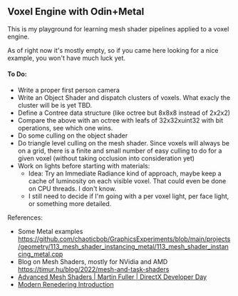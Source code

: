## Voxel Engine with Odin+Metal

This is my playground for learning mesh shader pipelines applied to a voxel engine.

As of right now it's mostly empty, so if you came here looking for a nice example, you won't have much luck yet.

#### To Do:
 - Write a proper first person camera
 - Write an Object Shader and dispatch clusters of voxels. What exacly the cluster will be is yet TBD. 
 - Define a Contree data structure (like octree but 8x8x8 instead of 2x2x2)
 - Compare the above with an octree with leafs of 32x32xuint32 with bit operations, see which one wins.
 - Do some culling on the object shader
 - Do triangle level culling on the mesh shader. Since voxels will always be on a grid, there is a finite and small number of easy culling to do for a given voxel (without taking occlusion into consideration yet)
 - Work on lights before starting with materials:
    - Idea: Try an Immediate Radiance kind of approach, maybe keep a cache of luminosity on each visible voxel. That could even be done on CPU threads. I don't know.
    - I still need to decide if I'm going with a per voxel light, per face light, or something more detailed.


References:
 - Some Metal examples https://github.com/chaoticbob/GraphicsExperiments/blob/main/projects/geometry/113_mesh_shader_instancing_metal/113_mesh_shader_instancing_metal.cpp
 - Blog on Mesh Shaders, mostly for NVidia and AMD https://timur.hu/blog/2022/mesh-and-task-shaders
 - [Advanced Mesh Shaders | Martin Fuller | DirectX Developer Day](https://www.youtube.com/watch?v=0sJ_g-aWriQ)
 - [Modern Renedering Introduction](https://alelievr.github.io/Modern-Rendering-Introduction/MeshShaders/)

 

